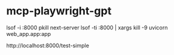 # mcp-playwright-gpt
lsof -i :8000
pkill next-server
lsof -ti :8000 | xargs kill -9
uvicorn web_app.app:app

http://localhost:8000/test-simple